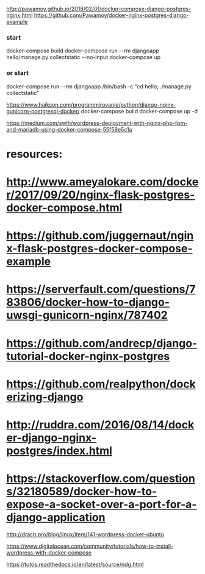 http://pawamoy.github.io/2018/02/01/docker-compose-django-postgres-nginx.html
https://github.com/Pawamoy/docker-nginx-postgres-django-example
### start
docker-compose build
docker-compose run --rm djangoapp hello/manage.py collectstatic --no-input
docker-compose up
### or start
docker-compose run --rm djangoapp /bin/bash -c "cd hello; ./manage.py collectstatic"


https://www.haikson.com/programmirovanie/python/django-nginx-gunicorn-postgresql-docker/
docker-compose build
docker-compose up -d


https://medium.com/swlh/wordpress-deployment-with-nginx-php-fpm-and-mariadb-using-docker-compose-55f59e5c1a

# resources:
# http://www.ameyalokare.com/docker/2017/09/20/nginx-flask-postgres-docker-compose.html
# https://github.com/juggernaut/nginx-flask-postgres-docker-compose-example
# https://serverfault.com/questions/783806/docker-how-to-django-uwsgi-gunicorn-nginx/787402
# https://github.com/andrecp/django-tutorial-docker-nginx-postgres
# https://github.com/realpython/dockerizing-django
# http://ruddra.com/2016/08/14/docker-django-nginx-postgres/index.html
# https://stackoverflow.com/questions/32180589/docker-how-to-expose-a-socket-over-a-port-for-a-django-application

http://drach.pro/blog/linux/item/141-wordpress-docker-ubuntu


https://www.digitalocean.com/community/tutorials/how-to-install-wordpress-with-docker-compose

https://tutos.readthedocs.io/en/latest/source/ndg.html
